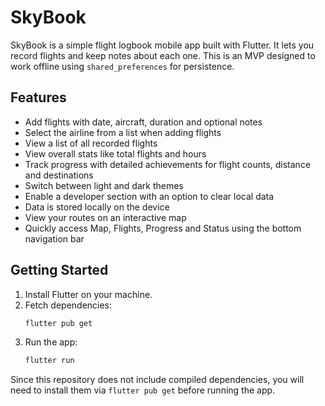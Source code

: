 # SkyBook

SkyBook is a simple flight logbook mobile app built with Flutter. It lets you record flights and keep notes about each one. This is an MVP designed to work offline using `shared_preferences` for persistence.

## Features

- Add flights with date, aircraft, duration and optional notes
- Select the airline from a list when adding flights
- View a list of all recorded flights
- View overall stats like total flights and hours
- Track progress with detailed achievements for flight counts, distance and destinations
- Switch between light and dark themes
- Enable a developer section with an option to clear local data
- Data is stored locally on the device
- View your routes on an interactive map
- Quickly access Map, Flights, Progress and Status using the bottom navigation bar

## Getting Started

1. Install Flutter on your machine.
2. Fetch dependencies:
   ```sh
   flutter pub get
   ```
3. Run the app:
   ```sh
   flutter run
   ```

Since this repository does not include compiled dependencies, you will need to install them via `flutter pub get` before running the app.
